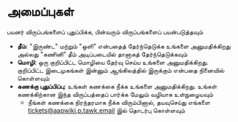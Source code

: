 # **அமைப்புகள்**

பயனர் விருப்பங்களைப் புதுப்பிக்க, பின்வரும் விருப்பங்களைப் பயன்படுத்தவும்
- **தீம்**: "இருண்ட" மற்றும் "ஒளி" என்பதைத் தேர்ந்தெடுக்க உங்களை அனுமதிக்கிறது அல்லது "கணினி" தீம் அடிப்படையில் தானாகத் தேர்ந்தெடுக்கவும்
- **மொழி**: ஒரு குறிப்பிட்ட மொழியை தேர்வு செய்ய உங்களை அனுமதிக்கிறது. குறிப்பிட்ட இடைமுகங்கள் இன்னும் ஆங்கிலத்தில் இருக்கும் என்பதை நினைவில் கொள்ளவும்
- **கணக்கு புதுப்பிப்பு**: உங்கள் கணக்கை நீக்க உங்களை அனுமதிக்கிறது. உங்கள் கணக்கிற்கான இந்த விருப்பத்தைப் பார்க்க மேலும் வழியாக உள்நுழையவும்
   - நீங்கள் கணக்கை நிரந்தரமாக நீக்க விரும்பினால், தயவுசெய்து எங்களை [tickets@aapwiki.p.tawk.email](mailto:tickets@aapwiki.p.tawk.email) இல் தொடர்பு கொள்ளவும்